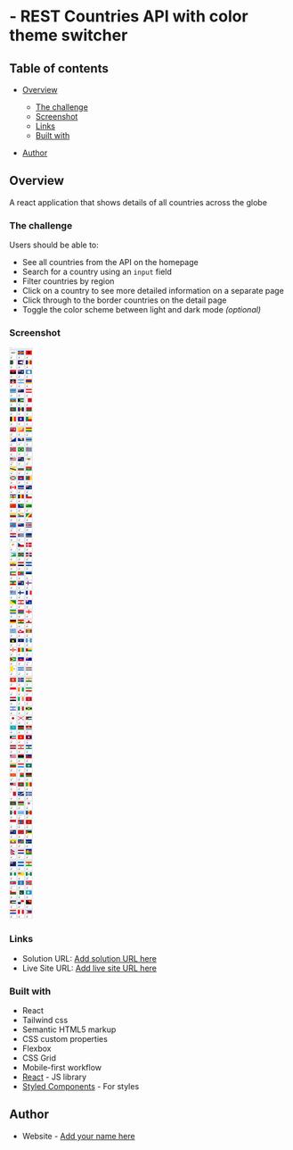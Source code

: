 # - REST Countries API with color theme switcher

## Table of contents

- [Overview](#overview)

  - [The challenge](#the-challenge)
  - [Screenshot](#screenshot)
  - [Links](#links)
  - [Built with](#built-with)

- [Author](#author)

## Overview

A react application that shows details of all countries across the globe

### The challenge

Users should be able to:

- See all countries from the API on the homepage
- Search for a country using an `input` field
- Filter countries by region
- Click on a country to see more detailed information on a separate page
- Click through to the border countries on the detail page
- Toggle the color scheme between light and dark mode _(optional)_

### Screenshot

![](./design/screenShot.png)

### Links

- Solution URL: [Add solution URL here](https://github.com/hebrohim/rest-countries-api)
- Live Site URL: [Add live site URL here](rest-countries-api-hebrohim.vercel.app)

### Built with

- React
- Tailwind css
- Semantic HTML5 markup
- CSS custom properties
- Flexbox
- CSS Grid
- Mobile-first workflow
- [React](https://reactjs.org/) - JS library
- [Styled Components](https://styled-components.com/) - For styles

## Author

- Website - [Add your name here](https://github.com/hebrohim)
